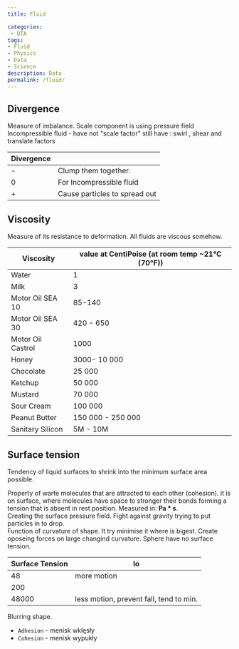 ```yaml
---
title: Fluid

categories:
 - DTA
tags:
- Fluid
- Physics
- Data
- Science
description: Data
permalink: /fluid/
---
```





## Divergence

Measure of imbalance. Scale component is using pressure field  
Incompressible fluid - have not "scale factor" still have : swirl , shear and translate factors

Divergence |  |
--- | --- |
- |  Clump them together.
0 | For Incompressible fluid
+ | Cause particles to spread out


##  Viscosity
Measure of its resistance to deformation. All fluids are viscous somehow.

Viscosity | value at CentiPoise (at room temp ~21°C (70°F)) |
--- | --- |
Water | 1
Milk | 3
Motor Oil  SEA 10 | 85-140
Motor Oil  SEA 30 | 420 - 650   
Motor Oil  Castrol | 1000
Honey | 3000- 10 000
Chocolate | 25 000
Ketchup| 50 000
Mustard | 70 000
Sour Cream | 100 000
Peanut Butter | 150 000 - 250 000  
Sanitary Silicon | 5M - 10M


##  Surface tension
Tendency of liquid surfaces to shrink into the minimum surface area possible.

Property of warte molecules that are attracted to each other (cohesion). it is on surface, where molecules have space to stronger their bonds forming a tension that is absent in rest position. Measured in: **Pa * s**.  
Creating the surface pressure field. Fight against gravity trying to put particles in to drop.   
Function of curvature of shape. It try minimise it where is bigest.  Create oposeing forces on large changind curvature.
Sphere have no surface tension.


|Surface Tension|lo|
|-|-|
48 | more motion |
200 |
48000 | less motion, prevent fall,  tend to min.

Blurring shape.
- `Adhesion` - menisk wklęsły     
- `Cohesion` - menisk wypukły
